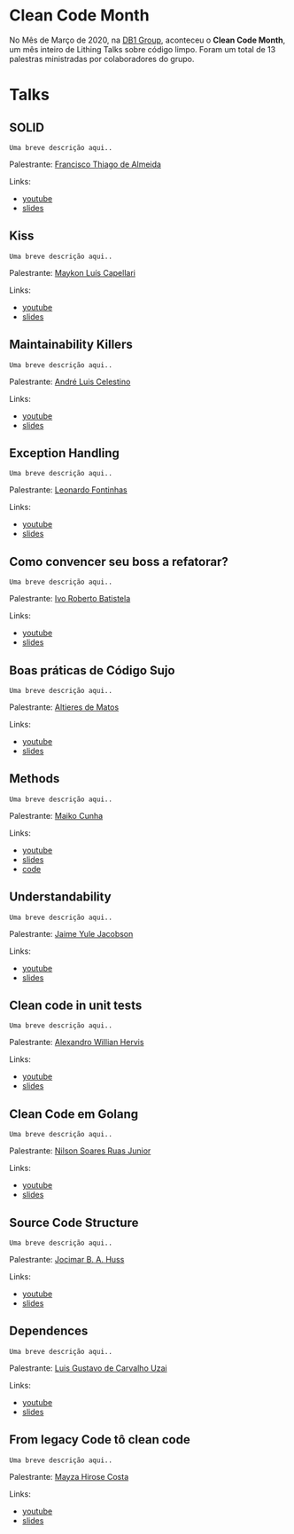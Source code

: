# Clean Code Month

No Mês de Março de 2020, na <a href="https://www.db1group.com/" target="_blank">DB1 Group</a>, aconteceu o **Clean Code Month**, um mês inteiro de Lithing Talks sobre código limpo. Foram um total de 13 palestras ministradas por colaboradores do grupo.

# Talks

## SOLID

    Uma breve descrição aqui..

Palestrante: [Francisco Thiago de Almeida](https://www.linkedin.com/in/ftathiago)

Links:
  - [youtube]()
  - [slides]()

## Kiss

    Uma breve descrição aqui..

Palestrante: [Maykon Luís Capellari](https://www.linkedin.com/in/maykoncapellari)  

Links:
  - [youtube]()
  - [slides]()

## Maintainability Killers

    Uma breve descrição aqui..

Palestrante: [André Luis Celestino](https://www.linkedin.com/in/andrecelestino)  

Links:
  - [youtube]()
  - [slides]()

## Exception Handling

    Uma breve descrição aqui..

Palestrante: [Leonardo Fontinhas](https://www.linkedin.com/in/leonardo-f-189465138)  

Links:
  - [youtube]()
  - [slides]()

## Como convencer seu boss a refatorar?

    Uma breve descrição aqui..

Palestrante: [Ivo Roberto Batistela](https://www.linkedin.com/in/byivo/)  

Links:
  - [youtube]()
  - [slides]()

## Boas práticas de Código Sujo

    Uma breve descrição aqui..

Palestrante: [Altieres de Matos](https://www.linkedin.com/in/altitdb/)  

Links:
  - [youtube]()
  - [slides]()

## Methods

    Uma breve descrição aqui..

Palestrante: [Maiko Cunha](https://www.linkedin.com/in/maiko-cunha-354465a7/)  

Links:
  - [youtube]()
  - [slides]()
  - [code](/clean-code-methods-java)

## Understandability

    Uma breve descrição aqui..

Palestrante: [Jaime Yule Jacobson](https://www.linkedin.com/in/jaime-yule-jacobson/)  

Links:
  - [youtube]()
  - [slides]()

## Clean code in unit tests 

    Uma breve descrição aqui..

Palestrante: [Alexandro Willian Hervis](https://www.linkedin.com/in/alexandro-willian-hervis-644300121/)  

Links:
  - [youtube]()
  - [slides]()

## Clean Code em Golang

    Uma breve descrição aqui..

Palestrante: [Nilson Soares Ruas Junior](https://www.linkedin.com/in/nilsonsrjunior/)  

Links:
  - [youtube]()
  - [slides]()

## Source Code Structure

    Uma breve descrição aqui..

Palestrante: [Jocimar B. A. Huss](https://www.linkedin.com/in/jocimar-b-a-huss-0344843b/)  

Links:
  - [youtube]()
  - [slides]()

## Dependences 

    Uma breve descrição aqui..

Palestrante: [Luis Gustavo de Carvalho Uzai](https://www.linkedin.com/in/lguzai/)  

Links:
  - [youtube]()
  - [slides]()

## From legacy Code tô clean code

    Uma breve descrição aqui..

Palestrante: [Mayza Hirose Costa](https://www.linkedin.com/in/mayza-hirose-costa/)  

Links:
  - [youtube]()
  - [slides]()

